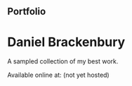 ## Portfolio
# Daniel Brackenbury

A sampled collection of my best work.

Available online at:
(not yet hosted)
